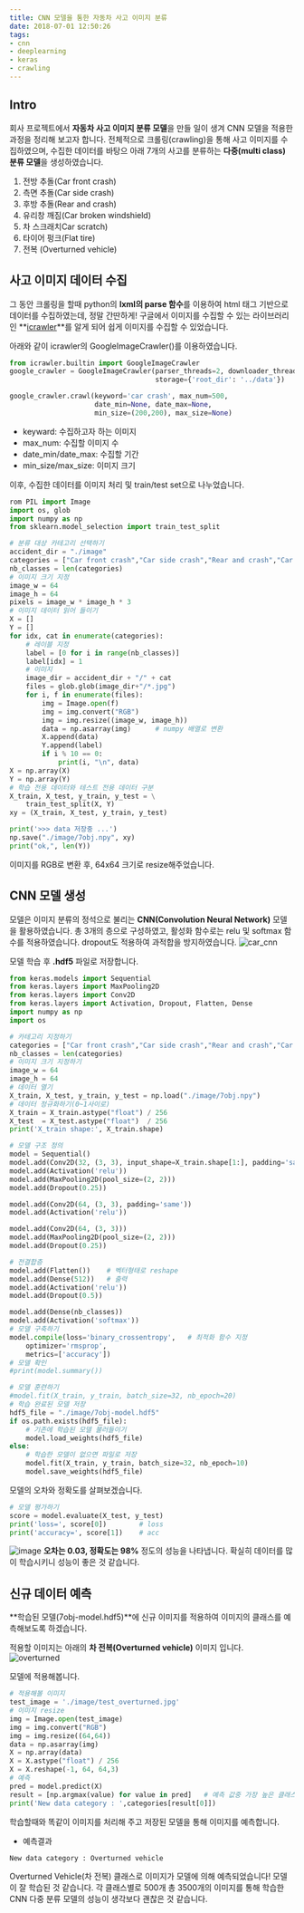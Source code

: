 ```yaml
---
title: CNN 모델을 통한 자동차 사고 이미지 분류
date: 2018-07-01 12:50:26
tags:
- cnn
- deeplearning
- keras
- crawling
---
```

Intro
---
회사 프로젝트에서 **자동차 사고 이미지 분류 모델**을 만들 일이 생겨 CNN 모델을 적용한 과정을 정리해 보고자 합니다. 
전체적으로 크롤링(crawling)을 통해 사고 이미지를 수집하였으며, 수집한 데이터를 바탕으 아래 7개의 사고를 분류하는 **다중(multi class) 분류 모델**을 생성하였습니다.
1. 전방 추돌(Car front crash)
2. 측면 추돌(Car side crash)
3. 후방 추돌(Rear and crash)
4. 유리창 깨짐(Car broken windshield)
5. 차 스크래치Car scratch)
6. 타이어 펑크(Flat tire)
7. 전복 (Overturned vehicle)

사고 이미지 데이터 수집
---
그 동안 크롤링을 할때 python의 **lxml의 parse 함수**를 이용하여 html 태그 기반으로 데이터를 수집하였는데, 정말 간딴하게! 구글에서 이미지를 수집할 수 있는 라이브러리인 **[icrawler](https://icrawler.readthedocs.io/en/latest/builtin.html)**를 알게 되어 쉽게 이미지를 수집할 수 있었습니다.

아래와 같이 icrawler의 GoogleImageCrawler()를 이용하였습니다.
```python
from icrawler.builtin import GoogleImageCrawler
google_crawler = GoogleImageCrawler(parser_threads=2, downloader_threads=4,
                                    storage={'root_dir': '../data'})

google_crawler.crawl(keyword='car crash', max_num=500,
                     date_min=None, date_max=None,
                     min_size=(200,200), max_size=None)

```
- keyward: 수집하고자 하는 이미지
- max_num: 수집할 이미지 수
- date_min/date_max: 수집할 기간
- min_size/max_size: 이미지 크기 

이후, 수집한 데이터를 이미지 처리 및 train/test set으로 나누었습니다.
```python
rom PIL import Image
import os, glob
import numpy as np
from sklearn.model_selection import train_test_split

# 분류 대상 카테고리 선택하기 
accident_dir = "./image"
categories = ["Car front crash","Car side crash","Rear and crash","Car broken windshield","Car scratch","Flat tire","Overturned vehicle"]
nb_classes = len(categories)
# 이미지 크기 지정 
image_w = 64 
image_h = 64
pixels = image_w * image_h * 3
# 이미지 데이터 읽어 들이기 
X = []
Y = []
for idx, cat in enumerate(categories):
    # 레이블 지정 
    label = [0 for i in range(nb_classes)]
    label[idx] = 1
    # 이미지 
    image_dir = accident_dir + "/" + cat
    files = glob.glob(image_dir+"/*.jpg")
    for i, f in enumerate(files):
        img = Image.open(f) 
        img = img.convert("RGB")
        img = img.resize((image_w, image_h))
        data = np.asarray(img)      # numpy 배열로 변환
        X.append(data)
        Y.append(label)
        if i % 10 == 0:
            print(i, "\n", data)
X = np.array(X)
Y = np.array(Y)
# 학습 전용 데이터와 테스트 전용 데이터 구분 
X_train, X_test, y_train, y_test = \
    train_test_split(X, Y)
xy = (X_train, X_test, y_train, y_test)

print('>>> data 저장중 ...')
np.save("./image/7obj.npy", xy)
print("ok,", len(Y))

```
이미지를 RGB로 변환 후,  64x64 크기로 resize해주었습니다.


CNN 모델 생성
---
모델은 이미지 분류의 정석으로 불리는 **CNN(Convolution Neural Network)** 모델을 활용하였습니다.
총 3개의 층으로 구성하였고, 활성화 함수로는 relu 및 softmax 함수를 적용하였습니다. dropout도 적용하여 과적합을 방지하였습니다.
![car_cnn](/image/car_cnn.png)

모델 학습 후 **.hdf5** 파일로 저장합니다.
```python
from keras.models import Sequential
from keras.layers import MaxPooling2D
from keras.layers import Conv2D
from keras.layers import Activation, Dropout, Flatten, Dense
import numpy as np
import os

# 카테고리 지정하기
categories = ["Car front crash","Car side crash","Rear and crash","Car broken windshield","Car scratch","Flat tire","Overturned vehicle"]
nb_classes = len(categories)
# 이미지 크기 지정하기
image_w = 64
image_h = 64
# 데이터 열기 
X_train, X_test, y_train, y_test = np.load("./image/7obj.npy")
# 데이터 정규화하기(0~1사이로)
X_train = X_train.astype("float") / 256
X_test  = X_test.astype("float")  / 256
print('X_train shape:', X_train.shape)

# 모델 구조 정의 
model = Sequential()
model.add(Conv2D(32, (3, 3), input_shape=X_train.shape[1:], padding='same'))
model.add(Activation('relu'))
model.add(MaxPooling2D(pool_size=(2, 2)))
model.add(Dropout(0.25))

model.add(Conv2D(64, (3, 3), padding='same'))
model.add(Activation('relu'))

model.add(Conv2D(64, (3, 3)))
model.add(MaxPooling2D(pool_size=(2, 2)))
model.add(Dropout(0.25))

# 전결합층
model.add(Flatten())    # 벡터형태로 reshape
model.add(Dense(512))   # 출력
model.add(Activation('relu'))
model.add(Dropout(0.5))

model.add(Dense(nb_classes))
model.add(Activation('softmax'))
# 모델 구축하기
model.compile(loss='binary_crossentropy',   # 최적화 함수 지정
    optimizer='rmsprop',
    metrics=['accuracy'])
# 모델 확인
#print(model.summary())

# 모델 훈련하기
#model.fit(X_train, y_train, batch_size=32, nb_epoch=20)
# 학습 완료된 모델 저장
hdf5_file = "./image/7obj-model.hdf5"
if os.path.exists(hdf5_file):
    # 기존에 학습된 모델 불러들이기
    model.load_weights(hdf5_file)
else:
    # 학습한 모델이 없으면 파일로 저장
    model.fit(X_train, y_train, batch_size=32, nb_epoch=10)
    model.save_weights(hdf5_file)
```
모델의 오차와 정확도를 살펴보겠습니다.
```python
# 모델 평가하기 
score = model.evaluate(X_test, y_test)
print('loss=', score[0])        # loss
print('accuracy=', score[1])    # acc
```
![image](/image/cnn_score.jpg)
**오차는 0.03, 정확도는 98%** 정도의 성능을 나타냅니다. 확실히 데이터를 많이 학습시키니 성능이 좋은 것 같습니다.

신규 데이터 예측
---
**학습된 모델(7obj-model.hdf5)**에 신규 이미지를 적용하여 이미지의 클래스를 예측해보도록 하겠습니다. 

적용할 이미지는 아래의 **차 전복(Overturned vehicle)** 이미지 입니다. 
![overturned](/image/overturned.jpg)

모델에 적용해봅니다.
```python
# 적용해볼 이미지 
test_image = './image/test_overturned.jpg'
# 이미지 resize
img = Image.open(test_image)
img = img.convert("RGB")
img = img.resize((64,64))
data = np.asarray(img)
X = np.array(data)
X = X.astype("float") / 256
X = X.reshape(-1, 64, 64,3)
# 예측
pred = model.predict(X)  
result = [np.argmax(value) for value in pred]   # 예측 값중 가장 높은 클래스 반환
print('New data category : ',categories[result[0]])
```
학습할때와 똑같이 이미지를 처리해 주고 저장된 모델을 통해 이미지를 예측합니다. 

- 예측결과
```python
New data category : Overturned vehicle
```

Overturned Vehicle(차 전복) 클래스로 이미지가 모델에 의해 예측되었습니다! 모델이 잘 학습된 것 같습니다. 
각 클래스별로 500개 총 3500개의 이미지를 통해 학습한 CNN 다중 분류 모델의 성능이 생각보다 괜찮은 것 같습니다. 